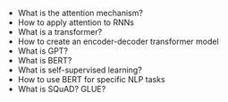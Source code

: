 <ul>
<li>What is the attention mechanism?</li>
<li>How to apply attention to RNNs</li>
<li>What is a transformer?</li>
<li>How to create an encoder-decoder transformer model</li>
<li>What is GPT? </li>
<li>What is BERT?</li>
<li>What is self-supervised learning?</li>
<li>How to use BERT for specific NLP tasks</li>
<li>What is SQuAD? GLUE?</li>
</ul>